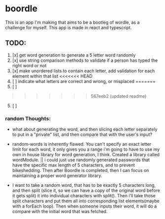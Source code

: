 # boordle

This is an app I'm making that aims to be a bootleg of wordle, as a challenge for myself. This app is made in react and typescript.

## TODO:
1. [x] get word generation to generate a 5 letter word randomly 
2. [x] use string comparison methods to validate if a person has typed the right word or not
3. [x] make unordered lists to contain each letter, add validation for each element within that list 
<<<<<<< HEAD
4. [ ] indicate what letters are correct and wrong, or misplaced
=======
4. [ ] 
>>>>>>> 567eeb2 (updated readme)
5. [ ] 

### random Thoughts:
- what about generating the word, and then slicing each letter separately to put in a "private" list, 
and then compare that with the user's input? 
- random-words is inherently flawed. You can't specify an exact letter limit for each word, it only gives you a range
i'm going to have to use my own in house library for word generation, I think. Created a library called wordModule.
|| i could just use randomly generated passwords that have the specific max length of 5 characters,
and to prevent bikeshedding. Then after Boordle is completed, then I can focus on maintaining a proper word generator library.


- I want to take a random word, that has to be exactly 5 characters long, and then split (slice it, so we can have a copy of the original word before it gets split) it into individual characters with split(). 
Then i'll take those split characters and put them all into corresponding list elements(maybe with a forEach loop). Then when someone inputs their word, it will do a compare with the initial word that was fetched.
